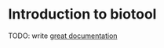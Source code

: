 # Introduction to biotool

TODO: write [great documentation](http://jacobian.org/writing/what-to-write/)
